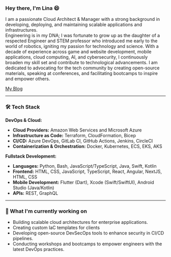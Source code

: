 ### Hey there, I'm Lina  :smile:

I am a passionate Cloud Architect & Manager with a strong background in developing, deploying, and maintaining scalable applications and infrastructures. </br> Engineering is in my DNA; I was fortunate to grow up as the daughter of a respected Engineer and STEM professor who introduced me early to the world of robotics, igniting my passion for technology and science. With a decade of experience across game and website development, mobile applications, cloud computing, AI, and cybersecurity, I continuously broaden my skill set and contribute to technological advancements. I am dedicated to advocating for the tech community by creating open-source materials, speaking at conferences, and facilitating bootcamps to inspire and empower others.

[My Blog](https://linabrihoum.com)

---

### 🛠️ Tech Stack

**DevOps & Cloud:**
- **Cloud Providers:** Amazon Web Services and Microsoft Azure
- **Infrastructure as Code:** Terraform, CloudFormation, Bicep
- **CI/CD:** Azure DevOps, GitLab CI, GitHub Actions, Jenkins, CircleCI
- **Containerization & Orchestration:** Docker, Kubernetes, ECS, EKS, AKS

**Fullstack Development:**
- **Languages:** Python, Bash, JavaScript/TypeScript, Java, Swift, Kotlin
- **Frontend:** HTML, CSS, JavaScript, TypeScript, React, Angular, NextJS, HTML, CSS
- **Mobile Development:** Flutter (Dart), Xcode (Swift/SwiftUI), Android Studio (Java/Kotlin)
- **APIs:** REST, GraphQL

---

### 🌱 What I'm currently working on

- Building scalable cloud architectures for enterprise applications.
- Creating custom IaC templates for clients
- Developing open-source DevSecOps tools to enhance security in CI/CD pipelines.
- Conducting workshops and bootcamps to empower engineers with the latest DevOps practices.
